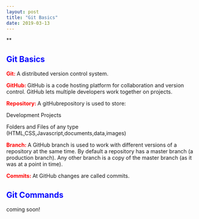 ```yaml
---
layout: post
title: "Git Basics"
date: 2019-03-13
---
```

**

## <font color=blue>Git Basics</font>

<p><font color="red"><b>Git: </b></font>A distributed version control system.</p>

  

<p><font color="red"><b>GitHub: </b></font>GitHub is a code hosting platform for collaboration and version control. GitHub lets multiple developers work together on projects.</p>

  

<p><font color="red"><b>Repository: </b></font>A gitHubrepository is used to store:

Development Projects

Folders and Files of any type (HTML,CSS,Javascript,documents,data,images)</p>

  

<p><font color="red"><b>Branch: </b></font>A GitHub branch is used to work with different versions of a repository at the same time. By default a repository has a master branch (a production branch). Any other branch is a copy of the master branch (as it was at a point in time).</p>

  

<p><font color="red"><b>Commits: </b></font>At GitHub changes are called commits.</p>

  

<h2> <font color=blue>Git Commands</font></h2>

<p>coming soon!</p>
